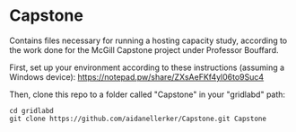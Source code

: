 # Capstone

Contains files necessary for running a hosting capacity study, according to the work done for the McGill Capstone project under Professor Bouffard.

First, set up your environment according to these instructions (assuming a Windows device): https://notepad.pw/share/ZXsAeFKf4yl06to9Suc4

Then, clone this repo to a folder called "Capstone" in your "gridlabd" path:
```
cd gridlabd
git clone https://github.com/aidanellerker/Capstone.git Capstone
```
